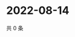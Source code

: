 # 2022-08-14

共 0 条

<!-- BEGIN WEIBO -->
<!-- 最后更新时间 Sun Aug 14 2022 01:15:24 GMT+0800 (China Standard Time) -->

<!-- END WEIBO -->
